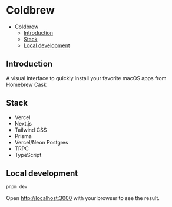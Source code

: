# Coldbrew

- [Coldbrew](#coldbrew)
  - [Introduction](#introduction)
  - [Stack](#stack)
  - [Local development](#local-development)

## Introduction

A visual interface to quickly install your favorite macOS apps from Homebrew Cask

## Stack

- Vercel
- Next.js
- Tailwind CSS
- Prisma
- Vercel/Neon Postgres
- TRPC
- TypeScript

## Local development

```bash
pnpm dev
```

Open [http://localhost:3000](http://localhost:3000) with your browser to see the result.
